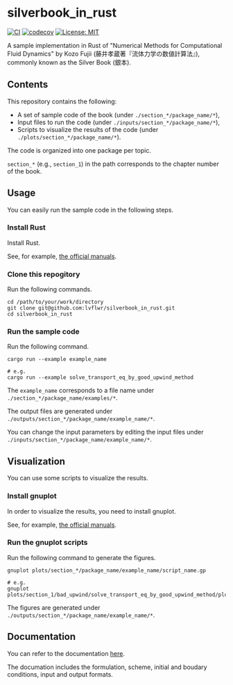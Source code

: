 # silverbook_in_rust
[![CI](https://github.com/lvflwr/silverbook_in_rust/actions/workflows/ci.yml/badge.svg)](https://github.com/lvflwr/silverbook_in_rust/actions/workflows/ci.yml)
[![codecov](https://codecov.io/gh/lvflwr/silverbook_in_rust/graph/badge.svg?token=JRFZFVPQST)](https://codecov.io/gh/lvflwr/silverbook_in_rust)
[![License: MIT](https://img.shields.io/badge/License-MIT-green.svg)](LICENSE)

A sample implementation in Rust of "Numerical Methods for Computational Fluid Dynamics" by Kozo Fujii (藤井孝蔵著『流体力学の数値計算法』), commonly known as the Silver Book (銀本).


## Contents
This repository contains the following:
- A set of sample code of the book (under `./section_*/package_name/*`),
- Input files to run the code (under `./inputs/section_*/package_name/*`),
- Scripts to visualize the results of the code (under `./plots/section_*/package_name/*`).

The code is organized into one package per topic.

`section_*` (e.g., `section_1`) in the path corresponds to the chapter number of the book.


## Usage
You can easily run the sample code in the following steps.

### Install Rust
Install Rust.

See, for example, [the official manuals](https://www.rust-lang.org/tools/install).

### Clone this repogitory
Run the following commands.
```shell
cd /path/to/your/work/directory
git clone git@github.com:lvflwr/silverbook_in_rust.git
cd silverbook_in_rust
```

### Run the sample code
Run the following command.
```shell
cargo run --example example_name

# e.g.
cargo run --example solve_transport_eq_by_good_upwind_method
```

The `example_name` corresponds to a file name under `./section_*/package_name/examples/*`.

The output files are generated under `./outputs/section_*/package_name/example_name/*`.

You can change the input parameters by editing the input files under `./inputs/section_*/package_name/example_name/*`.


## Visualization
You can use some scripts to visualize the results.

### Install gnuplot
In order to visualize the results, you need to install gnuplot.

See, for example, [the official manuals](http://www.gnuplot.info/download.html).

### Run the gnuplot scripts
Run the following command to generate the figures.
```shell
gnuplot plots/section_*/package_name/example_name/script_name.gp

# e.g.
gnuplot plots/section_1/bad_upwind/solve_transport_eq_by_good_upwind_method/plot_solution.gp
```

The figures are generated under `./outputs/section_*/package_name/example_name/*`.


## Documentation
You can refer to the documentation [here](https://lvflwr.github.io/silverbook_in_rust/bad_upwind/index.html).

The documation includes the formulation, scheme, initial and boudary conditions, input and output formats.

